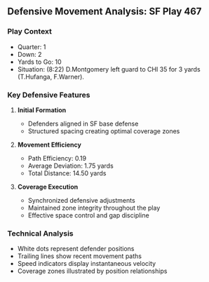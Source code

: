 
## Defensive Movement Analysis: SF Play 467

### Play Context
- Quarter: 1
- Down: 2
- Yards to Go: 10
- Situation: (8:22) D.Montgomery left guard to CHI 35 for 3 yards (T.Hufanga, F.Warner).

### Key Defensive Features
1. **Initial Formation**
   - Defenders aligned in SF base defense
   - Structured spacing creating optimal coverage zones

2. **Movement Efficiency**
   - Path Efficiency: 0.19
   - Average Deviation: 1.75 yards
   - Total Distance: 14.50 yards

3. **Coverage Execution**
   - Synchronized defensive adjustments
   - Maintained zone integrity throughout the play
   - Effective space control and gap discipline

### Technical Analysis
- White dots represent defender positions
- Trailing lines show recent movement paths
- Speed indicators display instantaneous velocity
- Coverage zones illustrated by position relationships
